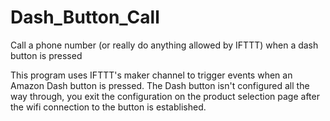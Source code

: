 # Dash_Button_Call
Call a phone number (or really do anything allowed by IFTTT) when a dash button is pressed

This program uses IFTTT's maker channel to trigger events when an Amazon Dash button is pressed.
The Dash button isn't configured all the way through, you exit the configuration on the product selection page after the wifi connection to the button is established.
